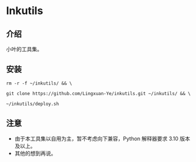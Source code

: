 # Inkutils

## 介绍

小叶的工具集。

## 安装

```shell
rm -r -f ~/inkutils/ && \

git clone https://github.com/Lingxuan-Ye/inkutils.git ~/inkutils/ && \

~/inkutils/deploy.sh
```

## 注意

- 由于本工具集以自用为主，暂不考虑向下兼容，Python 解释器要求 3.10 版本及以上。
- 其他的想到再说。
